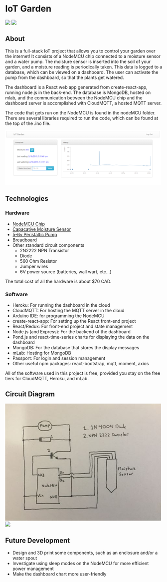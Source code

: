 # IoT Garden

<img src="/pics/pic1.JPG" width="500">

<img src="/pics/pic2.JPG" width="500">

## About

This is a full-stack IoT project that allows you to control your garden over the internet! It consists of a NodeMCU chip connected to a moisture sensor and a water pump. The moisture sensor is inserted into the soil of your garden, and a moisture reading is periodically taken. This data is logged to a database, which can be viewed on a dashboard. The user can activate the pump from the dashboard, so that the plants get watered. 

The dashboard is a React web app generated from create-react-app, running node.js in the back-end. The database is MongoDB, hosted on mlab, and the communication between the NodeMCU chip and the dashboard server is accomplished with CloudMQTT, a hosted MQTT server.

The code that gets run on the NodeMCU is found in the nodeMCU folder. There are several libraries required to run the code, which can be found at the top of the .ino file.

<img src="/pics/dashboard.png" width="500">

## Technologies

### Hardware
- <a href="https://www.amazon.ca/gp/product/B06VV39XD8/ref=oh_aui_detailpage_o06_s00?ie=UTF8&psc=1" target="_blank">NodeMCU Chip</a>
- <a href="https://elmwoodelectronics.ca/products/adafruit-stemma-soil-sensor-i2c-capacitive-moisture-sensor" target="_blank">Capacative Moisture Sensor</a>
- <a href="https://elmwoodelectronics.ca/products/peristaltic-liquid-pump-with-silicone-tubing-5v-to-6v-dc-power" target="_blank">5-6v Peristaltic Pump</a>
- <a href="https://www.amazon.ca/gp/product/B07589R1Q3/ref=oh_aui_detailpage_o06_s00?ie=UTF8&psc=1" target="_blank">Breadboard</a>
- Other standard circuit components
  - 2N2222 NPN Transistor
  - Diode
  - 560 Ohm Resistor
  - Jumper wires
  - 6V power source (batteries, wall wart, etc...)

The total cost of all the hardware is about $70 CAD.
  
### Software
- Heroku: For running the dashboard in the cloud
- CloudMQTT: For hosting the MQTT server in the cloud
- Arduino IDE: for programming the NodeMCU
- create-react-app: For setting up the React front-end project
- React/Redux: For front-end project and state management
- Node.js (and Express): For the backend of the dashboard
- Pond.js and react-time-series charts for displaying the data on the dashboard
- MongoDB: For the database that stores the display messages
- mLab: Hosting for MongoDB
- Passport: For login and session management
- Other useful npm packages: react-bootstrap, mqtt, moment, axios

All of the software used in this project is free, provided you stay on the free tiers for CloudMQTT, Heroku, and mLab.

## Circuit Diagram

<img src="/pics/diagram.JPG" width="500">

<img src="/pics/top_view.JPG" width="500">

## Future Development
- Design and 3D print some components, such as an enclosure and/or a water spout
- Investigate using sleep modes on the NodeMCU for more efficient power management
- Make the dashboard chart more user-friendly